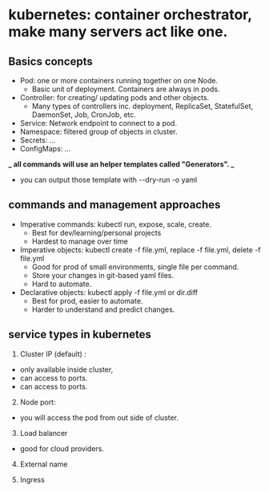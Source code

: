 # kubernetes: container orchestrator, make many servers act like one.

## Basics concepts

- Pod: one or more containers running together on one Node.
  - Basic unit of deployment. Containers are always in pods.
- Controller: for creating/ updating pods and other objects.
  - Many types of controllers inc. deployment, ReplicaSet, StatefulSet, DaemonSet, Job, CronJob, etc.
- Service: Network endpoint to connect to a pod.
- Namespace: filtered group of objects in cluster.
- Secrets: ...
- ConfigMaps: ...

**_ all commands will use an helper templates called "Generators". _**

- you can output those template with --dry-run -o yaml

## commands and management approaches

- Imperative commands: kubectl run, expose, scale, create.
  - Best for dev/learning/personal projects
  - Hardest to manage over time
- Imperative objects: kubectl create -f file.yml, replace -f file.yml, delete -f file.yml
  - Good for prod of small environments, single file per command.
  - Store your changes in git-based yaml files.
  - Hard to automate.
- Declarative objects: kubectl apply -f file.yml or dir\.diff
  - Best for prod, easier to automate.
  - Harder to understand and predict changes.

## service types in kubernetes

1. Cluster IP (default) :

- only available inside cluster,
- can access to ports.
- can access to ports.

2. Node port:

- you will access the pod from out side of cluster.

3. Load balancer

- good for cloud providers.

4. External name

5. Ingress
